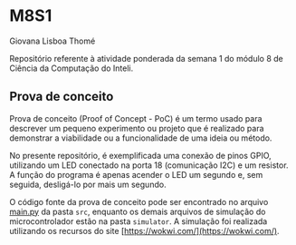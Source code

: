 # M8S1

Giovana Lisboa Thomé

Repositório referente à atividade ponderada da semana 1 do módulo 8 de Ciência da Computação do Inteli.

## Prova de conceito

Prova de conceito (Proof of Concept - PoC) é um termo usado para descrever um pequeno experimento ou projeto que é realizado para demonstrar a viabilidade ou a funcionalidade de uma ideia ou método.

No presente repositório, é exemplificada uma conexão de pinos GPIO, utilizando um LED conectado na porta 18 (comunicação I2C) e um resistor. A função do programa é apenas acender o LED um segundo e, sem seguida, desligá-lo por mais um segundo.

O código fonte da prova de conceito pode ser encontrado no arquivo [main.py](./src/main.py) da pasta `src`, enquanto os demais arquivos de simulação do microcontrolador estão na pasta `simulator`. A simulação foi realizada utilizando os recursos do site [https://wokwi.com/](https://wokwi.com/).
